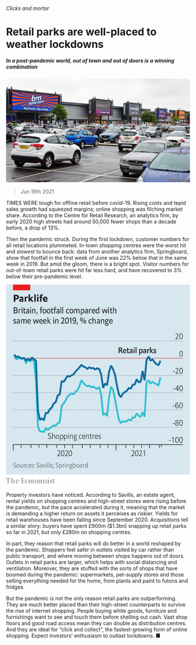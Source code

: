 ###### Clicks and mortar

# Retail parks are well-placed to weather lockdowns 

##### In a post-pandemic world, out of town and out of doors is a winning combination 

![image](images/20210619_brp504.jpg) 

> Jun 19th 2021 

TIMES WERE tough for offline retail before covid-19. Rising costs and tepid sales growth had squeezed margins; online shopping was filching market share. According to the Centre for Retail Research, an analytics firm, by early 2020 high streets had around 50,000 fewer shops than a decade before, a drop of 13%.

Then the pandemic struck. During the first lockdown, customer numbers for all retail locations plummeted. In-town shopping centres were the worst hit and slowest to bounce back: data from another analytics firm, Springboard, show that footfall in the first week of June was 22% below that in the same week in 2019. But amid the gloom, there is a bright spot. Visitor numbers for out-of-town retail parks were hit far less hard, and have recovered to 3% below their pre-pandemic level.

![image](images/20210619_brc625.png) 


Property investors have noticed. According to Savills, an estate agent, rental yields on shopping centres and high-street stores were rising before the pandemic, but the pace accelerated during it, meaning that the market is demanding a higher return on assets it perceives as riskier. Yields for retail warehouses have been falling since September 2020. Acquisitions tell a similar story: buyers have spent £900m ($1.3bn) snapping up retail parks so far in 2021, but only £280m on shopping centres.


In part, they reason that retail parks will do better in a world reshaped by the pandemic. Shoppers feel safer in outlets visited by car rather than public transport, and where moving between shops happens out of doors. Outlets in retail parks are larger, which helps with social distancing and ventilation. Moreover, they are stuffed with the sorts of shops that have boomed during the pandemic: supermarkets, pet-supply stores and those selling everything needed for the home, from plants and paint to futons and fridges.

But the pandemic is not the only reason retail parks are outperforming. They are much better placed than their high-street counterparts to survive the rise of internet shopping. People buying white goods, furniture and furnishings want to see and touch them before shelling out cash. Vast shop floors and good road access mean they can double as distribution centres. And they are ideal for “click and collect”, the fastest-growing form of online shopping. Expect investors’ enthusiasm to outlast lockdowns. ■

